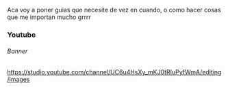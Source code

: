 Aca voy a poner guias que necesite de vez en cuando, o como hacer cosas que me importan mucho grrrr

### Youtube 
###### Banner
https://studio.youtube.com/channel/UC6u4HsXy_mKJ0tRIuPyfWmA/editing/images

